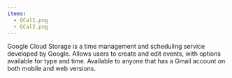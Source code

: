 ```yaml
---
items:
  - GCal1.png
  - GCal2.png
---
```


Google Cloud Storage is a time management and scheduling service developed by Google. Allows users to create and edit events, with options available for type and time. Available to anyone that has a Gmail account on both mobile and web versions.
